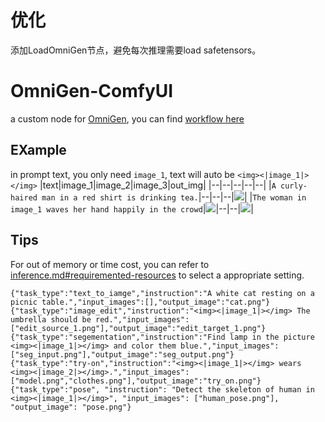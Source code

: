 # 优化
添加LoadOmniGen节点，避免每次推理需要load safetensors。


# OmniGen-ComfyUI
a custom node for [OmniGen](https://github.com/VectorSpaceLab/OmniGen), you can find [workflow here](./doc/)

## EXample
in prompt text, you only need `image_1`, text will auto be `<img><|image_1|></img>`
|text|image_1|image_2|image_3|out_img|
|--|--|--|--|--|
|`A curly-haired man in a red shirt is drinking tea.`|--|--|--|![](./doc/ComfyUI_temp_mdplu_00001_.png)|
|`The woman in image_1 waves her hand happily in the crowd`|![](./doc/zhang.png)|--|--|![](./doc/ComfyUI_temp_pphmf_00001_.png)|

## Tips
For out of memory or time cost, you can refer to [inference.md#requiremented-resources](https://github.com/VectorSpaceLab/OmniGen/blob/main/docs/inference.md#requiremented-resources) to select a appropriate setting.

```
{"task_type":"text_to_iamge","instruction":"A white cat resting on a picnic table.","input_images":[],"output_image":"cat.png"}
{"task_type":"image_edit","instruction":"<img><|image_1|></img> The umbrella should be red.","input_images":["edit_source_1.png"],"output_image":"edit_target_1.png"}
{"task_type":"segementation","instruction":"Find lamp in the picture <img><|image_1|></img> and color them blue.","input_images":["seg_input.png"],"output_image":"seg_output.png"}
{"task_type":"try-on","instruction":"<img><|image_1|></img> wears <img><|image_2|></img>.","input_images":["model.png","clothes.png"],"output_image":"try_on.png"}
{"task_type":"pose", "instruction": "Detect the skeleton of human in <img><|image_1|></img>", "input_images": ["human_pose.png"], "output_image": "pose.png"}
```
